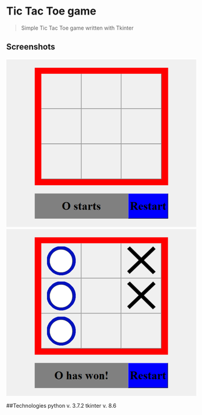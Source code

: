 # Tic Tac Toe game
> Simple Tic Tac Toe game written with Tkinter

## Screenshots
![Screen1](./img/Screenshot_1.png)
![Screen1](./img/Screenshot_2.png)

##Technologies 
python v. 3.7.2
tkinter v. 8.6

